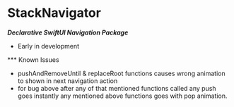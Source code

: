 # StackNavigator

***Declarative SwiftUI Navigation Package***

- Early in development


*** Known Issues

- pushAndRemoveUntil & replaceRoot functions causes wrong animation to shown in next navigation action
- for bug above after any of that mentioned functions called any push goes instantly any mentioned above functions goes with pop animation.
